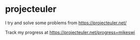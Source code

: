 # projecteuler
I try and solve some problems from https://projecteuler.net/

Track my progress at https://projecteuler.net/progress=mikeswi
